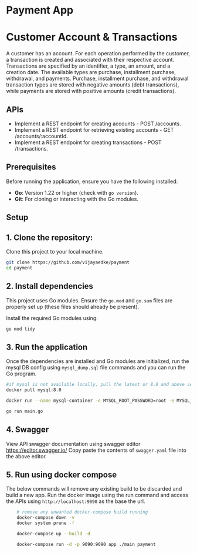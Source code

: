 # Payment App

# Customer Account & Transactions

A customer has an account. For each operation performed by the customer, a
transaction is created and associated with their respective account.
Transactions are specified by an identifier, a type, an amount, and a creation date.
The available types are purchase, installment purchase, withdrawal, and payments.
Purchase, installment purchase, and withdrawal transaction types are stored with
negative amounts (debt transactions), while payments are stored with positive
amounts (credit transactions).

## APIs

- Implement a REST endpoint for creating accounts - POST /accounts.
- Implement a REST endpoint for retrieving existing accounts - GET /accounts/:accountId.
- Implement a REST endpoint for creating transactions - POST /transactions.

## Prerequisites

Before running the application, ensure you have the following installed:

- **Go**: Version 1.22 or higher (check with `go version`).
- **Git**: For cloning or interacting with the Go modules.

## Setup

## 1. Clone the repository:

Clone this project to your local machine.

```bash
git clone https://github.com/vijayaedke/payment
cd payment
```

## 2. Install dependencies

This project uses Go modules. Ensure the `go.mod` and `go.sum` files are properly set up (these files should already be present).

Install the required Go modules using:

```bash
go mod tidy
```

## 3. Run the application

Once the dependencies are installed and Go modules are initialized, run the mysql DB config using `mysql_dump.sql` file commands and you can run the Go program.

```bash
#if mysql is not available locally, pull the latest or 8.0 and above version and run it using following creds
docker pull mysql:8.0

docker run --name mysql-container -e MYSQL_ROOT_PASSWORD=root -e MYSQL_DATABASE=payment -e MYSQL_USER=root -e MYSQL_PASSWORD=root -p 3306:3306 -d mysql:8.0

go run main.go
```

## 4. Swagger

View API swagger documentation using swagger editor https://editor.swagger.io/
Copy paste the contents of `swagger.yaml` file into the above editor.

## 5. Run using docker compose

The below commands will remove any existing build to be discarded and build a new app. Run the docker image using the run command and
access the APIs using `http://localhost:9090` as the base the url.

```bash
    # remove any unwanted docker-compose build running
    docker-compose down -v
    docker system prune -f

    docker-compose up --build -d

    docker-compose run -d -p 9090:9090 app ./main payment
```
